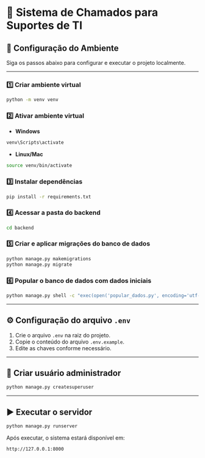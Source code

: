 # 📌 Sistema de Chamados para Suportes de TI

## 🚀 Configuração do Ambiente

Siga os passos abaixo para configurar e executar o projeto localmente.

---

### 1️⃣ Criar ambiente virtual
```bash
python -m venv venv
```

### 2️⃣ Ativar ambiente virtual
- **Windows**
```bash
venv\Scripts\activate
```
- **Linux/Mac**
```bash
source venv/bin/activate
```

### 3️⃣ Instalar dependências
```bash
pip install -r requirements.txt
```

### 4️⃣ Acessar a pasta do backend
```bash
cd backend
```

### 5️⃣ Criar e aplicar migrações do banco de dados
```bash
python manage.py makemigrations
python manage.py migrate
```

### 6️⃣ Popular o banco de dados com dados iniciais
```bash
python manage.py shell -c "exec(open('popular_dados.py', encoding='utf-8').read())"
```

---

## ⚙️ Configuração do arquivo `.env`

1. Crie o arquivo `.env` na raiz do projeto.
2. Copie o conteúdo do arquivo `.env.example`.
3. Edite as chaves conforme necessário.

---

## 👤 Criar usuário administrador
```bash
python manage.py createsuperuser
```

---

## ▶️ Executar o servidor
```bash
python manage.py runserver
```

Após executar, o sistema estará disponível em:
```
http://127.0.0.1:8000
```
